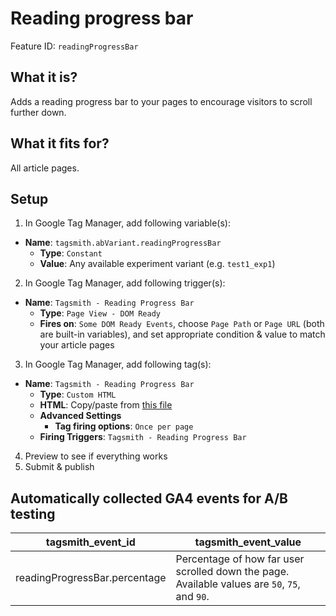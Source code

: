 # Reading progress bar

Feature ID: `readingProgressBar`

## What it is?

Adds a reading progress bar to your pages to encourage visitors to scroll further down.

## What it fits for?

All article pages.

## Setup

1. In Google Tag Manager, add following variable(s):

- **Name**: `tagsmith.abVariant.readingProgressBar`
  - **Type**: `Constant`
  - **Value**: Any available experiment variant (e.g. `test1_exp1`)

2. In Google Tag Manager, add following trigger(s):

- **Name**: `Tagsmith - Reading Progress Bar`
  - **Type**: `Page View - DOM Ready`
  - **Fires on**: `Some DOM Ready Events`, choose `Page Path` or `Page URL` (both are built-in variables), and set appropriate condition & value to match your article pages

3. In Google Tag Manager, add following tag(s):

- **Name**: `Tagsmith - Reading Progress Bar`
  - **Type**: `Custom HTML`
  - **HTML**: Copy/paste from [this file](https://raw.githubusercontent.com/google-marketing-solutions/tagsmith/main/dist/tags/features/reading-progress-bar.html)
  - **Advanced Settings**
    - **Tag firing options**: `Once per page`
  - **Firing Triggers**: `Tagsmith - Reading Progress Bar`

4. Preview to see if everything works
5. Submit & publish

## Automatically collected GA4 events for A/B testing

| tagsmith_event_id | tagsmith_event_value |
| ----------------- | -------------------- |
| readingProgressBar.percentage | Percentage of how far user scrolled down the page. Available values are `50`, `75`, and `90`. |
